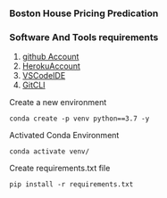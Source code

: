 ### Boston House Pricing Predication

### Software And Tools requirements

1. [github Account](https://github.com)
2. [HerokuAccount](https://heroku.com)
3. [VSCodeIDE](https://code.visualstudio.com)
4. [GitCLI](https://git-scm.com/download/win)

Create a new environment 

```
conda create -p venv python==3.7 -y
```

Activated Conda Environment
```
conda activate venv/
```

Create requirements.txt file
```
pip install -r requirements.txt
```